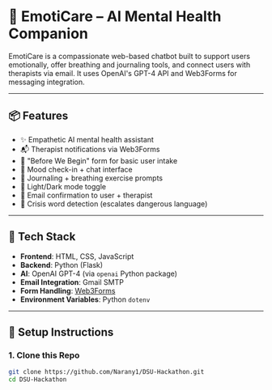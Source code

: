 # 🧠 EmotiCare – AI Mental Health Companion

EmotiCare is a compassionate web-based chatbot built to support users emotionally, offer breathing and journaling tools, and connect users with therapists via email. It uses OpenAI's GPT-4 API and Web3Forms for messaging integration.

---

## 📦 Features

- ✨ Empathetic AI mental health assistant
- 📬 Therapist notifications via Web3Forms
- 📄 "Before We Begin" form for basic user intake
- 🔁 Mood check-in + chat interface
- 📘 Journaling + breathing exercise prompts
- 🌙 Light/Dark mode toggle
- 📨 Email confirmation to user + therapist
- 🔐 Crisis word detection (escalates dangerous language)

---

## 🚀 Tech Stack

- **Frontend**: HTML, CSS, JavaScript
- **Backend**: Python (Flask)
- **AI**: OpenAI GPT-4 (via `openai` Python package)
- **Email Integration**: Gmail SMTP
- **Form Handling**: [Web3Forms](https://web3forms.com/)
- **Environment Variables**: Python `dotenv`

---

## 🔧 Setup Instructions

### 1. Clone this Repo

```bash
git clone https://github.com/Narany1/DSU-Hackathon.git
cd DSU-Hackathon
